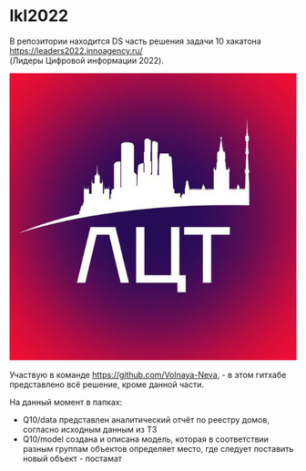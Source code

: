 # lkl2022
В репозитории находится DS часть решения задачи 10 хакатона https://leaders2022.innoagency.ru/  
(Лидеры Цифровой информации 2022).  

![alt text](https://github.com/dizel0110/lkl2022/blob/main/logo/lkl2022.jpg?raw=true)

Участвую в команде https://github.com/Volnaya-Neva, - в этом гитхабе представлено всё решение, кроме данной части.


На данный момент в папках:  
- Q10/data представлен аналитический отчёт по реестру домов, согласно исходным данным из ТЗ  
- Q10/model создана и описана модель, которая в соответствии разным группам объектов определяет место, где следует поставить новый объект - постамат  
